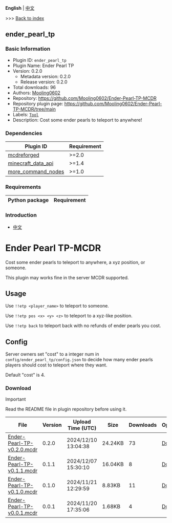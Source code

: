 **English** | [中文](readme-zh_cn.md)

\>\>\> [Back to index](/readme.md)

## ender_pearl_tp

### Basic Information

- Plugin ID: `ender_pearl_tp`
- Plugin Name: Ender Pearl TP
- Version: 0.2.0
  - Metadata version: 0.2.0
  - Release version: 0.2.0
- Total downloads: 96
- Authors: [Mooling0602](https://github.com/Mooling0602)
- Repository: https://github.com/Mooling0602/Ender-Pearl-TP-MCDR
- Repository plugin page: https://github.com/Mooling0602/Ender-Pearl-TP-MCDR/tree/main
- Labels: [`Tool`](/labels/tool/readme.md)
- Description: Cost some ender pearls to teleport to anywhere!

### Dependencies

| Plugin ID | Requirement |
| --- | --- |
| [mcdreforged](https://github.com/Fallen-Breath/MCDReforged) | \>=2.0 |
| [minecraft_data_api](/plugins/minecraft_data_api/readme.md) | \>=1.4 |
| [more_command_nodes](/plugins/more_command_nodes/readme.md) | \>=1.0 |

### Requirements

| Python package | Requirement |
| --- | --- |

### Introduction

- [中文](https://github.com/Mooling0602/Ender-Pearl-TP-MCDR/blob/main/README_zh_cn.md)

# Ender Pearl TP-MCDR
Cost some ender pearls to teleport to anywhere, a xyz position, or someone.

This plugin may works fine in the server MCDR supported.

## Usage
Use `!!etp <player_name>` to teleport to someone.

Use `!!etp pos <x> <y> <z>` to teleport to a xyz-like position.

Use `!!etp back` to teleport back with no refunds of ender pearls you cost.

## Config
Server owners set "cost" to a integer num in `config/ender_pearl_tp/config.json` to decide how many ender pearls players should cost to teleport where they want.

Default "cost" is 4.

### Download

> [!IMPORTANT]
> Read the README file in plugin repository before using it.

| File | Version | Upload Time (UTC) | Size | Downloads | Operations |
| --- | --- | --- | --- | --- | --- |
| [Ender-Pearl-TP-v0.2.0.mcdr](https://github.com/Mooling0602/Ender-Pearl-TP-MCDR/releases/tag/0.2.0) | 0.2.0 | 2024/12/10 13:04:38 | 24.24KB | 73 | [Download](https://github.com/Mooling0602/Ender-Pearl-TP-MCDR/releases/download/0.2.0/Ender-Pearl-TP-v0.2.0.mcdr) |
| [Ender-Pearl-TP-v0.1.1.mcdr](https://github.com/Mooling0602/Ender-Pearl-TP-MCDR/releases/tag/0.1.1) | 0.1.1 | 2024/12/07 15:30:10 | 16.04KB | 8 | [Download](https://github.com/Mooling0602/Ender-Pearl-TP-MCDR/releases/download/0.1.1/Ender-Pearl-TP-v0.1.1.mcdr) |
| [Ender-Pearl-TP-v0.1.0.mcdr](https://github.com/Mooling0602/Ender-Pearl-TP-MCDR/releases/tag/0.1.0) | 0.1.0 | 2024/11/21 12:29:59 | 8.83KB | 11 | [Download](https://github.com/Mooling0602/Ender-Pearl-TP-MCDR/releases/download/0.1.0/Ender-Pearl-TP-v0.1.0.mcdr) |
| [Ender-Pearl-TP-v0.0.1.mcdr](https://github.com/Mooling0602/Ender-Pearl-TP-MCDR/releases/tag/0.0.1) | 0.0.1 | 2024/11/20 17:35:06 | 1.68KB | 4 | [Download](https://github.com/Mooling0602/Ender-Pearl-TP-MCDR/releases/download/0.0.1/Ender-Pearl-TP-v0.0.1.mcdr) |

